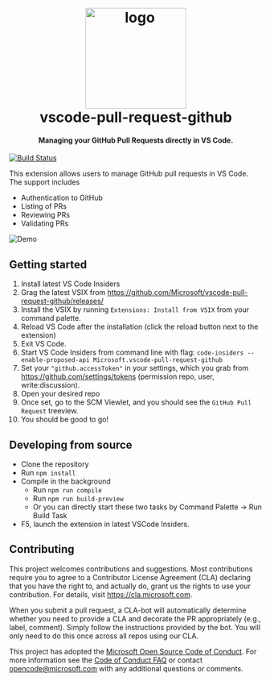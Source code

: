 <h1 align="center">
  <br>
    <img src="https://raw.githubusercontent.com/Microsoft/vscode-pull-request-github/master/resources/icons/github_logo.png" alt="logo" width="200">
  <br> 
 vscode-pull-request-github
</h1>

<h4 align="center">Managing your GitHub Pull Requests directly in VS Code.</h4>

<p align="center">

[![Build Status](https://vscode.visualstudio.com/_apis/public/build/definitions/9a4d7c24-3234-459a-a944-80bbe5a0824c/10/badge)](https://pull-requests-extension.visualstudio.com/VSCodePullRequestGitHub/_build/index?definitionId=1)

</p>

This extension allows users to manage GitHub pull requests in VS Code. The support includes
- Authentication to GitHub
- Listing of PRs
- Reviewing PRs
- Validating PRs

![Demo](https://github.com/Microsoft/vscode-pull-request-github/blob/master/documentation/images/demo.gif?raw=true)

## Getting started
1. Install latest VS Code Insiders
1. Grag the latest VSIX from https://github.com/Microsoft/vscode-pull-request-github/releases/
1. Install the VSIX by running `Extensions: Install from VSIX` from your command palette.
1. Reload VS Code after the installation (click the reload button next to the extension)
1. Exit VS Code.
1. Start VS Code Insiders from command line with flag: `code-insiders --enable-proposed-api Microsoft.vscode-pull-request-github`
1. Set your `"github.accessToken"` in your settings, which you grab from https://github.com/settings/tokens (permission repo, user, write:discussion).
1. Open your desired repo
1. Once set, go to the SCM Viewlet, and you should see the `GitHub Pull Request` treeview.
1. You should be good to go!

## Developing from source
* Clone the repository
* Run `npm install`
* Compile in the background
  * Run `npm run compile`
  * Run `npm run build-preview`
  * Or you can directly start these two tasks by Command Palette -> Run Build Task
* F5, launch the extension in latest VSCode Insiders.

## Contributing

This project welcomes contributions and suggestions.  Most contributions require you to agree to a
Contributor License Agreement (CLA) declaring that you have the right to, and actually do, grant us
the rights to use your contribution. For details, visit https://cla.microsoft.com.

When you submit a pull request, a CLA-bot will automatically determine whether you need to provide
a CLA and decorate the PR appropriately (e.g., label, comment). Simply follow the instructions
provided by the bot. You will only need to do this once across all repos using our CLA.

This project has adopted the [Microsoft Open Source Code of Conduct](https://opensource.microsoft.com/codeofconduct/).
For more information see the [Code of Conduct FAQ](https://opensource.microsoft.com/codeofconduct/faq/) or
contact [opencode@microsoft.com](mailto:opencode@microsoft.com) with any additional questions or comments.
